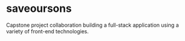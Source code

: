 # saveoursons

Capstone project collaboration building a full-stack application using a variety of front-end technologies. 

